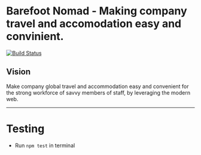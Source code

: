 Barefoot Nomad - Making company travel and accomodation easy and convinient.
=======
[![Build Status](https://travis-ci.com/andela/colossus-backend.svg?branch=develop)](https://travis-ci.com/andela/colossus-backend)

## Vision
Make company global travel and accommodation easy and convenient for the strong workforce of savvy members of staff, by leveraging the modern web.

---

# Testing

- Run `npm test` in terminal